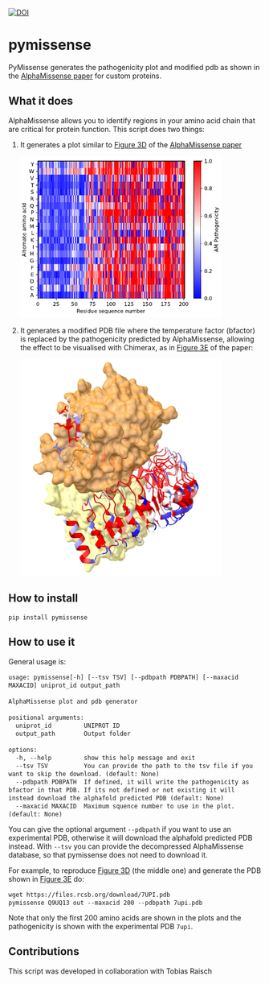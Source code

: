 [![DOI](https://zenodo.org/badge/697276360.svg)](https://zenodo.org/badge/latestdoi/697276360)

# pymissense
PyMissense generates the pathogenicity plot and modified pdb as shown in the [AlphaMissense paper](https://www.science.org/doi/10.1126/science.adg7492) for custom proteins.

## What it does

AlphaMissense allows you to identify regions in your amino acid chain that are critical for protein function. This script does two things:

1. It generates a plot similar to [Figure 3D](https://www.science.org/doi/10.1126/science.adg7492#F3) of the [AlphaMissense paper](https://www.science.org/doi/10.1126/science.adg7492)

   <img src="resources/img/3d.png" width="400">



2. It generates a modified PDB file where the temperature factor (bfactor) is replaced by the pathogenicity predicted by AlphaMissense, allowing the effect to be visualised with Chimerax, as in [Figure 3E](https://www.science.org/doi/10.1126/science.adg7492#F3) of the paper:

   <img src="resources/img/3e.jpeg" width="400">

## How to install

```
pip install pymissense
```
    
## How to use it

General usage is:
```
usage: pymissense[-h] [--tsv TSV] [--pdbpath PDBPATH] [--maxacid MAXACID] uniprot_id output_path

AlphaMissense plot and pdb generator

positional arguments:
  uniprot_id         UNIPROT ID
  output_path        Output folder

options:
  -h, --help         show this help message and exit
  --tsv TSV          You can provide the path to the tsv file if you want to skip the download. (default: None)
  --pdbpath PDBPATH  If defined, it will write the pathogenicity as bfactor in that PDB. If its not defined or not existing it will instead download the alphafold predicted PDB (default: None)
  --maxacid MAXACID  Maximum squence number to use in the plot. (default: None)
```

You can give the optional argument `--pdbpath` if you want to use an experimental PDB, otherwise it will download the alphafold predicted PDB instead. With `--tsv` you can provide the decompressed AlphaMissense database, so that pymissense does not need to download it.

For example, to reproduce [Figure 3D](https://www.science.org/doi/10.1126/science.adg7492#F3) (the middle one) and generate the PDB shown in [Figure 3E](https://www.science.org/doi/10.1126/science.adg7492#F3) do:

```
wget https://files.rcsb.org/download/7UPI.pdb
pymissense Q9UQ13 out --maxacid 200 --pdbpath 7upi.pdb 
```

Note that only the first 200 amino acids are shown in the plots and the pathogenicity is shown with the experimental PDB `7upi`.

## Contributions

This script was developed in collaboration with Tobias Raisch 
